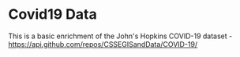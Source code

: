 # Covid19 Data
This is a basic enrichment of the John's Hopkins COVID-19 dataset - https://api.github.com/repos/CSSEGISandData/COVID-19/
